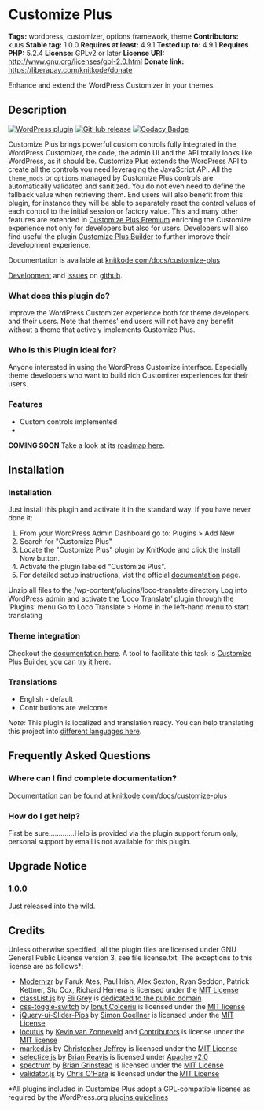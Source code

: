 # Customize Plus #
**Tags:** wordpress, customizer, options framework, theme
**Contributors:** kuus
**Stable tag:** 1.0.0
**Requires at least:** 4.9.1
**Tested up to:** 4.9.1
**Requires PHP:** 5.2.4
**License:** GPLv2 or later
**License URI:** http://www.gnu.org/licenses/gpl-2.0.html
**Donate link:** https://liberapay.com/knitkode/donate

Enhance and extend the WordPress Customizer in your themes.



## Description ##
[![WordPress plugin](https://img.shields.io/wordpress/plugin/v/customize-plus.svg)]()
[![GitHub release](https://img.shields.io/github/release/knitkode/customize-plus.svg)]()
[![Codacy Badge](https://api.codacy.com/project/badge/Grade/facc393563dd4ef49ff3b2dea2bd2f7c)](https://www.codacy.com/app/knitkode/customize-plus?utm_source=customize-plus&utm_medium=github&utm_content=badge_codacy&utm_campaign=readme)

Customize Plus brings powerful custom controls fully integrated in the WordPress Customizer, the code, the admin UI and the API totally looks like WordPress, as it should be. Customize Plus extends the WordPress API to create all the controls you need leveraging the JavaScript API. All the `theme_mods` or `options` managed by Customize Plus controls are automatically validated and sanitized. You do not even need to define the fallback value when retrieving them. End users will also benefit from this plugin, for instance they will be able to separately reset the control values of each control to the initial session or factory value. This and many other features are extended in [Customize Plus Premium](https://knitkode.com/products/customize-plus-premium/) enriching the Customize experience not only for developers but also for users. Developers will also find useful the plugin [Customize Plus Builder](https://knitkode.com/products/customize-plus-builder/) to further improve their development experience.

Documentation is available at [knitkode.com/docs/customize-plus](https://knitkode.com/docs/customize-plus)

[Development](https://github.com/knitkode/customize-plus/tree/master) and [issues](https://github.com/knitkode/customize-plus/issues) on [github](https://github.com/knitkode/customize-plus).


### What does this plugin do? ###
Improve the WordPress Customizer experience both for theme developers and their users. Note that themes' end users will not have any benefit without a theme that actively implements Customize Plus.


### Who is this Plugin ideal for? ###
Anyone interested in using the WordPress Customize interface. Especially theme developers who want to build rich Customizer experiences for their users.

### Features ###

* Custom controls implemented
 *

**COMING SOON**
Take a look at its [roadmap here](https://knitkode.com/roadmap#customize-plus?utm_source=customize-plus&utm_medium=wordpress_org&utm_content=coming_soon&utm_campaign=readme).


## Installation ##

### Installation ###
Just install this plugin and activate it in the standard way. If you have never done it:
1. From your WordPress Admin Dashboard go to: Plugins > Add New
2. Search for "Customize Plus"
3. Locate the "Customize Plus" plugin by KnitKode and click the Install Now button.
4. Activate the plugin labeled "Customize Plus".
5. For detailed setup instructions, vist the official [documentation](https://knitkode.com/docs/customize-plus?utm_source=customize-plus&utm_medium=wordpress_org&utm_content=installation_tab&utm_campaign=readme) page.


Unzip all files to the /wp-content/plugins/loco-translate directory
Log into WordPress admin and activate the ‘Loco Translate’ plugin through the ‘Plugins’ menu
Go to Loco Translate > Home in the left-hand menu to start translating

### Theme integration ###
Checkout the [documentation here](https://knitkode.com/docs/customize-plus/getting-started/integration?utm_source=customize-plus&utm_medium=wordpress_org&utm_content=theme_integration&utm_campaign=readme). A tool to facilitate this task is [Customize Plus Builder](https://knitkode.com/products/customize-plus-builder?utm_source=customize-plus&utm_medium=wordpress_org&utm_content=theme_integration&utm_campaign=readme), you can [try it here](https://knitkode.com/customize-plus-builder).

### Translations ###

* English - default
* Contributions are welcome

*Note:* This plugin is localized and translation ready. You can help translating this project into [different languages here](https://translate.wordpress.org/projects/wp-plugins/customize-plus).


## Frequently Asked Questions ##


### Where can I find complete documentation? ###

Documentation can be found at [knitkode.com/docs/customize-plus](https://knitkode.com/docs/customize-plus?utm_source=customize-plus&utm_medium=wordpress_org&utm_content=faq&utm_campaign=readme)

### How do I get help? ###
First be sure.............Help is provided via the plugin support forum only, personal support by email is not available for this plugin.



## Upgrade Notice ##

### 1.0.0 ###
Just released into the wild.


## Credits ##
Unless otherwise specified, all the plugin files are licensed under GNU General Public License version 3, see file license.txt. The exceptions to this license are as follows*:

* [Modernizr](https://github.com/Modernizr/Modernizr/) by Faruk Ates, Paul Irish, Alex Sexton, Ryan Seddon, Patrick Kettner, Stu Cox, Richard Herrera is licensed under the [MIT License](https://opensource.org/licenses/MIT)
* [classList.js](https://github.com/eligrey/classList.js/) by [Eli Grey](https://eligrey.com/) is [dedicated to the public domain](https://github.com/eligrey/classList.js/blob/master/LICENSE.md)
* [css-toggle-switch](https://github.com/ghinda/css-toggle-switch) by [Ionuț Colceriu](https://ghinda.net/) is licensed under the [MIT license](https://github.com/ghinda/css-toggle-switch/blob/master/LICENSE)
* [jQuery-ui-Slider-Pips](https://github.com/simeydotme/jQuery-ui-Slider-Pips) by [Simon Goellner](http://simey.me) is licensed under the [MIT License](http://opensource.org/licenses/MIT)
* [locutus](https://github.com/kvz/locutus) by [Kevin van Zonneveld](http://kvz.io) and [Contributors](http://locutus.io/authors) is license under the [MIT license](https://github.com/kvz/locutus/blob/master/LICENSE)
* [marked.js](https://github.com/chjj/marked) by [Christopher Jeffrey](https://github.com/chjj/) is licensed under the [MIT License](https://github.com/chjj/marked/blob/master/LICENSE)
* [selectize.js](https://github.com/selectize/selectize.js/) by [Brian Reavis](http://thirdroute.com/) is licensed under [Apache v2.0](https://github.com/selectize/selectize.js/blob/master/LICENSE)
* [spectrum](https://github.com/bgrins/spectrum/) by [Brian Grinstead](http://briangrinstead.com) is licensed under the [MIT License](https://github.com/bgrins/spectrum/blob/master/LICENSE)
* [validator.js](https://github.com/chriso/validator.js) by [Chris O'Hara](https://github.com/chriso) is licensed under the [MIT License](https://github.com/chriso/validator.js/blob/master/LICENSE)

*All plugins included in Customize Plus adopt a GPL-compatible license as required by the WordPress.org [plugins guidelines](https://developer.wordpress.org/plugins/wordpress-org/detailed-plugin-guidelines/#the-guidelines)
